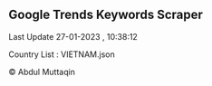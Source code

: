 

## Google Trends Keywords Scraper 
 
Last Update 27-01-2023 , 10:38:12

Country List :
VIETNAM.json



© Abdul Muttaqin 
